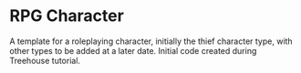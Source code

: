 # RPG Character
A template for a roleplaying character, initially the thief character type, with other types to be added at a later date.
Initial code created during Treehouse tutorial.
